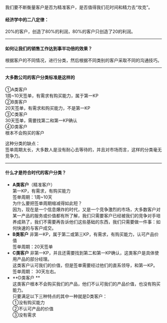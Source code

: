我们要不断衡量客户是否为精准客户，是否值得我们花时间和精力去“攻克”。        
     
#### 经济学中的二八定律：
20%的客户，创造了80%的利润，80%的客户只创造了20的利润。        
*****
#### 如何让我们的销售工作达到事半功倍的效果？ 
根据客户的不同情况，进行分类，然后根据不同类别的客户采取不同的沟通技巧。      
****
#### 大多数公司的客户分类标准是这样的
①A类客户       
1周~10天签单，有需求有购买能力，属于第一KP        
②B类客户      
20天签单，有需求和购买能力，不是第一KP        
③C类客户       
30天签单，需要找第二和第一KP确认         
④D类客户        
根本不会购买的客户         
      
这种分类的缺点：       
签单周期太长，大多数人是没有耐心去等待的，并且对市场而言，这样的分类毫无竞争力。       
*****
#### 什么才是符合时代的客户分类？    
- **A类客户**（精准客户）   
第一KP，有需求，有购买能力        
签单周期：1周~10天        
为什么要把签单周期缩减得如此短？       
因为，现在是一个信息爆炸的时代，又是一个竞争激烈的市场，大多数客户对某一产品的服务或价值都有所了解，我们只需要客户已经被我们的竞争对手培养成熟了，我们不需要再告诉他们这些基础的东西，我们只需要做一件事：如何快速的与客户成交。        
- **B类客户**
非第一KP，属于第二或第三KP，有需求，有购买能力，认可产品价值        
签单周期：20天签单
- **C类客户**
非第一KP，并且还需要找到第二和第一KP确认，这类客户是具体使用产品的部分经理。     
这类客户认可我们的价值，但是签单需要经过他们的直系领导，和第一KP。      
签单周期： 30天左右。      
- **D类客户 **  
这类客户根本不会购买我们的产品，他们不认可我们的产品价值，也没有购买能力。    
只要满足以下三种特点的其中一种就是D类客户：          
①没有购买能力             
②不认可产品的价值            
③没有需求        
